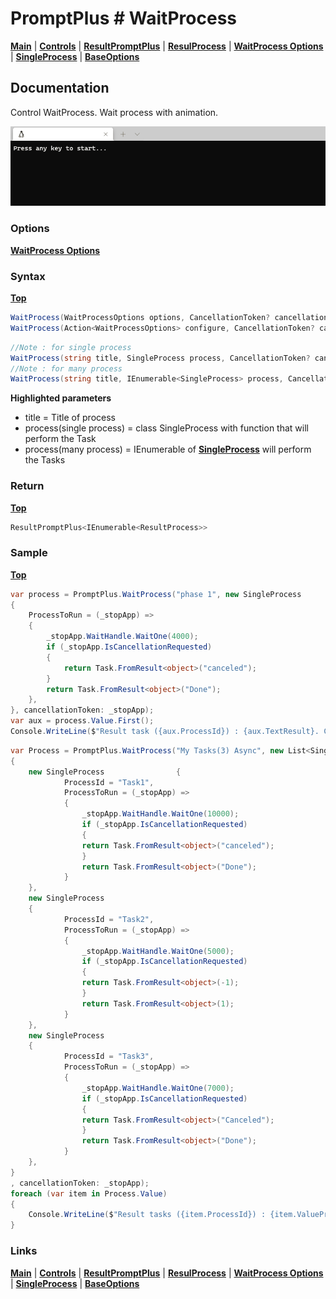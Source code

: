 # PromptPlus # WaitProcess
[**Main**](index.md#help) | 
[**Controls**](index.md#apis) |
[**ResultPromptPlus**](resultpromptplus) |
[**ResulProcess**](resultprocess) |
[**WaitProcess Options**](waitprocessoptions) |
[**SingleProcess**](singleprocess) |
[**BaseOptions**](baseoptions)

## Documentation
Control WaitProcess. Wait process with animation.

![](./images/WaitProcess.gif)

### Options

[**WaitProcess Options**](waitprocess)

### Syntax
[**Top**](#promptplus--waitprocess)

```csharp
WaitProcess(WaitProcessOptions options, CancellationToken? cancellationToken = null)
WaitProcess(Action<WaitProcessOptions> configure, CancellationToken? cancellationToken = null)
```

```csharp
//Note : for single process
WaitProcess(string title, SingleProcess process, CancellationToken? cancellationToken = null)
//Note : for many process
WaitProcess(string title, IEnumerable<SingleProcess> process, CancellationToken? cancellationToken = null)
```

**Highlighted parameters**
- title = Title of process
- process(single process) = class SingleProcess with function that will perform the Task 
- process(many process) = IEnumerable of [**SingleProcess**](singleprocess) will perform the Tasks 

### Return
[**Top**](#promptplus--waitprocess)

```csharp
ResultPromptPlus<IEnumerable<ResultProcess>>
```

### Sample
[**Top**](#promptplus--waitprocess)

```csharp
var process = PromptPlus.WaitProcess("phase 1", new SingleProcess
{
    ProcessToRun = (_stopApp) =>
    {
        _stopApp.WaitHandle.WaitOne(4000);
        if (_stopApp.IsCancellationRequested)
        {
            return Task.FromResult<object>("canceled");
        }
        return Task.FromResult<object>("Done");
    },
}, cancellationToken: _stopApp);
var aux = process.Value.First();
Console.WriteLine($"Result task ({aux.ProcessId}) : {aux.TextResult}. Canceled = {aux.IsCanceled}");
```

```csharp
var Process = PromptPlus.WaitProcess("My Tasks(3) Async", new List<SingleProcess>
{
    new SingleProcess                {
            ProcessId = "Task1",
            ProcessToRun = (_stopApp) =>
            {
                _stopApp.WaitHandle.WaitOne(10000);
                if (_stopApp.IsCancellationRequested)
                {
                return Task.FromResult<object>("canceled");
                }
                return Task.FromResult<object>("Done");
            }
    },
    new SingleProcess
    {
            ProcessId = "Task2",
            ProcessToRun = (_stopApp) =>
            {
                _stopApp.WaitHandle.WaitOne(5000);
                if (_stopApp.IsCancellationRequested)
                {
                return Task.FromResult<object>(-1);
                }
                return Task.FromResult<object>(1);
            }
    },
    new SingleProcess
    {
            ProcessId = "Task3",
            ProcessToRun = (_stopApp) =>
            {
                _stopApp.WaitHandle.WaitOne(7000);
                if (_stopApp.IsCancellationRequested)
                {
                return Task.FromResult<object>("Canceled");
                }
                return Task.FromResult<object>("Done");
            }
    },
}
, cancellationToken: _stopApp);
foreach (var item in Process.Value)
{
    Console.WriteLine($"Result tasks ({item.ProcessId}) : {item.ValueProcess}");
}
```
### Links
[**Main**](index.md#help) | 
[**Controls**](index.md#apis) |
[**ResultPromptPlus**](resultpromptplus) |
[**ResulProcess**](resultprocess) |
[**WaitProcess Options**](waitprocessoptions) |
[**SingleProcess**](singleprocess) |
[**BaseOptions**](baseoptions)
